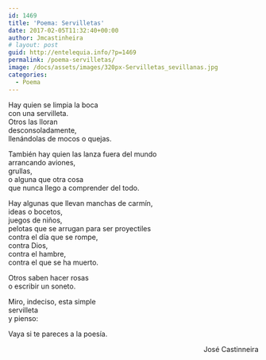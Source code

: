 ```yaml
---
id: 1469
title: 'Poema: Servilletas'
date: 2017-02-05T11:32:40+00:00
author: Jmcastinheira
# layout: post
guid: http://entelequia.info/?p=1469
permalink: /poema-servilletas/
image: /docs/assets/images/320px-Servilletas_sevillanas.jpg
categories:
  - Poema
---
```

Hay quien se limpia la boca  
con una servilleta.  
Otros las lloran  
desconsoladamente,  
llenándolas de mocos o quejas.

También hay quien las lanza fuera del mundo  
arrancando aviones,  
grullas,  
o alguna que otra cosa  
que nunca llego a comprender del todo.

Hay algunas que llevan manchas de carmín,  
ideas o bocetos,  
juegos de niños,  
pelotas que se arrugan para ser proyectiles  
contra el día que se rompe,  
contra Dios,  
contra el hambre,  
contra el que se ha muerto.

Otros saben hacer rosas  
o escribir un soneto.

Miro, indeciso, esta simple  
servilleta  
y pienso:

Vaya si te pareces a la poesía.

<p style="text-align: right;">
  José Castinneira
</p>